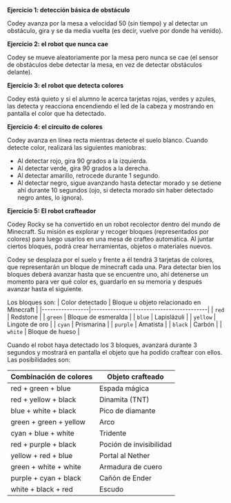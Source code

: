 **Ejercicio 1: detección básica de obstáculo**

Codey avanza por la mesa a velocidad 50 (sin tiempo) y al detectar un obstáculo, gira y se da media vuelta (es decir, vuelve por donde ha venido).

**Ejercicio 2: el robot que nunca cae**

Codey se mueve aleatoriamente por la mesa pero nunca se cae (el sensor de obstáculos debe detectar la mesa, en vez de detectar obstáculos delante).

**Ejercicio 3: el robot que detecta colores**

Codey está quieto y si el alumno le acerca tarjetas rojas, verdes y azules, las detecta y reacciona encendiendo el led de la cabeza y mostrando en pantalla el color que ha detectado.

**Ejercicio 4: el circuito de colores**

Codey avanza en línea recta mientras detecte el suelo blanco. Cuando detecte color, realizará las siguientes maniobras:
- Al detectar rojo, gira 90 grados a la izquierda.
- Al detectar verde, gira 90 grados a la derecha.
- Al detectar amarillo, retrocede durante 1 segundo.
- Al detectar negro, sigue avanzando hasta detectar morado y se detiene ahí durante 10 segundos (ojo, si detecta morado sin haber detectado negro antes, lo ignora).

**Ejercicio 5: El robot crafteador**

Codey Rocky se ha convertido en un robot recolector dentro del mundo de Minecraft. Su misión es explorar y recoger bloques (representados por colores) para luego usarlos en una mesa de crafteo automática. Al juntar ciertos bloques, podrá crear herramientas, objetos o materiales nuevos.

Codey se desplaza por el suelo y frente a él tendrá 3 tarjetas de colores, que representarán un bloque de minecraft cada una. Para detectar bien los bloques deberá avanzar hasta que se encuentre uno, ahí detenerse un momento para ver qué color es, guardarlo en su memoria y después avanzar hasta el siguiente.

Los bloques son:
| Color detectado | Bloque u objeto relacionado en Minecraft |
|-----------------|------------------------------------------|
| `red`           | Redstone                                 |
| `green`         | Bloque de esmeralda                      |
| `blue`          | Lapislázuli                              |
| `yellow`        | Lingote de oro                           |
| `cyan`          | Prismarina                               |
| `purple`        | Amatista                                 |
| `black`         | Carbón                                   |
| `white`         | Bloque de hueso                          |

Cuando el robot haya detectado los 3 bloques, avanzará durante 3 segundos y mostrará en pantalla el objeto que ha podido craftear con ellos. Las posibilidades son:

| Combinación de colores               | Objeto crafteado         |
|--------------------------------------|--------------------------|
| red + green + blue                   | Espada mágica            |
| red + yellow + black                 | Dinamita (TNT)           |
| blue + white + black                 | Pico de diamante         |
| green + green + yellow               | Arco                     |
| cyan + blue + white                  | Tridente                 |
| red + purple + black                 | Poción de invisibilidad  |
| yellow + red + blue                  | Portal al Nether         |
| green + white + white                | Armadura de cuero        |
| purple + cyan + black                | Cañón de Ender           |
| white + black + red                  | Escudo                   |
